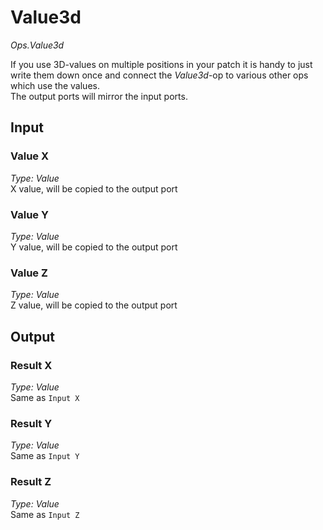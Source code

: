 # Value3d

*Ops.Value3d*    

If you use 3D-values on multiple positions in your patch it is handy to just write them down once and connect the *Value3d*-op to various other ops which use the values.  
The output ports will mirror the input ports.

## Input

### Value X

*Type: Value*  
X value, will be copied to the output port

### Value Y

*Type: Value*  
Y value, will be copied to the output port

### Value Z

*Type: Value*  
Z value, will be copied to the output port


## Output

### Result X

*Type: Value*  
Same as `Input X`

### Result Y

*Type: Value*  
Same as `Input Y`

### Result Z

*Type: Value*  
Same as `Input Z`